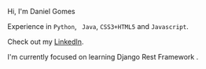 Hi, I'm Daniel Gomes

Experience in `Python`, ` Java`, `CSS3+HTML5` and `Javascript`.

Check out my [LinkedIn](https://www.linkedin.com/in/dc-gomes/).

I'm currently focused on learning Django Rest Framework .

